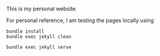 This is my personal website.

For personal reference, I am testing the pages locally using

```
bundle install
bundle exec jekyll clean

bundle exec jekyll serve
```